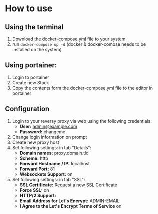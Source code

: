# How to use
## Using the terminal
1. Download the docker-compose.yml file to your system
2. run ``docker-compose up -d`` (docker & docker-comose needs to be installed on the system)

## Using portainer:
1. Login to portainer
2. Create new Stack 
3. Copy the contents form the docker-compose.yml file to the editor in portainer

## Configuration
1. Login to your reversy proxy via web  using the following credentials:
   - **User:** admin@example.com
   - **Password:** changeme
2. Change login information on prompt
3. Create new proxy host
4. Set following settings: in tab "Details":
   - **Domain names:** proxy.domain.tld
   - **Scheme:** http
   - **Forward Hostname / IP:** localhost
   - **Forward Port:** 81
   - **Websockets Support:** on
5. Set following settings: in tab "SSL":
   - **SSL Certificate:** Request a new SSL Certificate
   - **Force SSL:** on
   - **HTTP/2 Support:** 
   - **Email Address for Let's Encrypt:** ADMIN-EMAIL
   - **I Agree to the Let's Encrypt Terms of Service** on